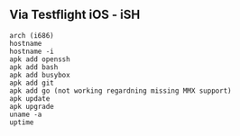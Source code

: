 ## Via Testflight iOS - iSH

```
arch (i686)
hostname
hostname -i
apk add openssh
apk add bash
apk add busybox
apk add git
apk add go (not working regardning missing MMX support)
apk update
apk upgrade
uname -a
uptime

``` 
